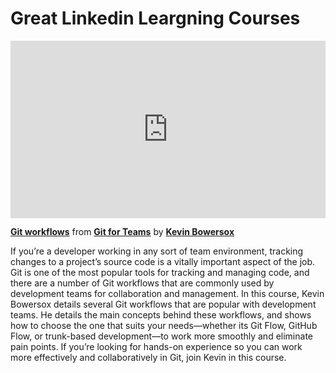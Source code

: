 <h1> Great Linkedin Leargning Courses </h1>

<div style="position:relative;height:0;padding-bottom:56.25%"><iframe width="640" height="360" src="https://www.linkedin.com/learning/embed/git-for-teams/git-workflows?autoplay=false&claim=AQGkbqvFybUzdwAAAY3awIsNnlDm24RRHmudY9LuOwFe5QOgNfBgM0TDnZblynhF429RkOzaaYWAmF_zp9tT65XwMDf0L7J3OtIXGujOCJKQP1oGeUyedM1MTlMOBD0bU1rUmwa451IVivw7xPrehoHZNZ3z0Bqy0-LEn8KD3UabBwpmXvxn2sLM98QsFniVwxZucotkmBezhMMYHB5Hd7Qo8pqbeUCxUL22jHVCUWfe8XqyiXQ1HyoTf4Pckx1BPuitbjOBg9HscOP_8xbSRItwEwFxSfATb8tLJ5UXHmv_sLYx0svt_PW37RpMnuW0xUnA-wLXKL0--I8cfM3d1FizGJZ2JJKutz4gHEXiW9BWFFM00G6vyn85d2Hy0nQRkN6I5Uo7evia5Kj8703OV0zHzUzY4sMs_yDawgIZJpUQGYJc2kttvH9XglP1f2QlB-ypQGNgdQZesWQcthq7SFCz7FEA7DQNBQySS2C-mYAiiNduVt3Bk2j_L8zq6Oqu-d8-mZOqYeS0WPwiRdf-1MITc7KlQtI2XeqRZQU5iJdgTyKWxzPzyMr81JJHvgHoX0BSQFlN4ELh0lEr3s4cZ3Lh-uoAagkYs06TCTG8uEw_QcgAUqdif0H934jZez_dmq5rqvJ6V9VvL7Y7aUGbrhjs5YUIq9ZCU6ItJGRfgDVFc8mbYaYW8RmsHKEHDnsBlOpFALGx11IaVITAg8Ey2Ips68gML9CHFXS-ywRjFq7QbZscr-HEdJTCjunNZR5euHSclX0wNgJdZdIwdOnIPkMx1ExvahYA9DZG9VW4QivCDaLOK74NSCKeYbi_o72E9fxL0xUhP6MM7PRwhud3Ca1nAzDN0gXYUv6QRsXqTCUr2qT96_hE-ea6grKMf4hYzgL7f_W7ATi65UnG-rXp_SNkfxh3tiz10zzBuEEs1uUJhCXpiF3LcGesamhyJSO0AgHNHfAOW0w8Cj9R4gxVDIJpmF6vqSD7NWePNTDu7w-L8FsEUYRW2yZvaipBPKcTcRoo108tMVSXbqTcGHINXTjLq5UAgG0PR3L05lK30c6Z-PC0QemPbVWb-8YjtpvVso0q6DOi04cFVUPBW_K1xR7a8IH_vwoOrxfQJ6Oo2AKLeO16R0uOjo9bSACVN1Fsr3GrL5YG5-4PzrWZ4DC3s_qXDcehlA-5ihyBp8yaTKIedmp08Q24TEOIlNIuk73xHk3rPqFEWkJtNctxnmVxsw" mozallowfullscreen="true" webkitallowfullscreen="true" allowfullscreen="true" frameborder="0" style="position:absolute;width:100%;height:100%;left:0"></iframe></div><p><strong><a href="https://www.linkedin.com/learning/git-for-teams/git-workflows?trk=embed_lil">Git workflows</a></strong> from <strong><a href="https://www.linkedin.com/learning/git-for-teams?trk=embed_lil">Git for Teams</a></strong> by <strong><a href="https://www.linkedin.com/learning/instructors/kevin-bowersox?trk=embed_lil">Kevin Bowersox</a></strong></p>


If you’re a developer working in any sort of team environment, tracking changes to a project’s source code is a vitally important aspect of the job. Git is one of the most popular tools for tracking and managing code, and there are a number of Git workflows that are commonly used by development teams for collaboration and management. In this course, Kevin Bowersox details several Git workflows that are popular with development teams. He details the main concepts behind these workflows, and shows how to choose the one that suits your needs—whether its Git Flow, GitHub Flow, or trunk-based development—to work more smoothly and eliminate pain points. If you’re looking for hands-on experience so you can work more effectively and collaboratively in Git, join Kevin in this course.
